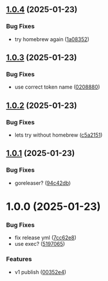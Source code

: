 ## [1.0.4](https://github.com/hadlow/go-publish/compare/v1.0.3...v1.0.4) (2025-01-23)


### Bug Fixes

* try homebrew again ([1a08352](https://github.com/hadlow/go-publish/commit/1a0835296c68257428041c99976914a2530b745a))

## [1.0.3](https://github.com/hadlow/go-publish/compare/v1.0.2...v1.0.3) (2025-01-23)


### Bug Fixes

* use correct token name ([0208880](https://github.com/hadlow/go-publish/commit/02088802d335282868289d07c819200c1399c831))

## [1.0.2](https://github.com/hadlow/go-publish/compare/v1.0.1...v1.0.2) (2025-01-23)


### Bug Fixes

* lets try without homebrew ([c5a2151](https://github.com/hadlow/go-publish/commit/c5a2151791e6b20b79044964ce3bee6d563eadff))

## [1.0.1](https://github.com/hadlow/go-publish/compare/v1.0.0...v1.0.1) (2025-01-23)


### Bug Fixes

* goreleaser? ([94c42db](https://github.com/hadlow/go-publish/commit/94c42db74eead8ebf0b0599bfa34e3ca4a3cbeb5))

# 1.0.0 (2025-01-23)


### Bug Fixes

* fix release yml ([7cc62e8](https://github.com/hadlow/go-publish/commit/7cc62e806fe8e85dc17b05a99c0f0f7ba9a55f81))
* use exec? ([5197065](https://github.com/hadlow/go-publish/commit/519706547fbc12cee4423168e4d97d25a23b6268))


### Features

* v1 publish ([00352e4](https://github.com/hadlow/go-publish/commit/00352e40deb85a967de96117d1c9a45c1e6ac9d9))
